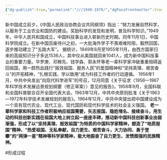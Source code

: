 ```yaml
---
{"dg-publish":true,"permalink":"///1949-1978/","dgPassFrontmatter":true,"noteIcon":"","created":"2024-06-12T14:47:52.512+08:00","updated":"2024-06-14T22:41:02.322+08:00"}
---
```



新中国成立前夕，《中国人民政治协商会议共同纲领》指出：“努力发展自然科学，以服务于工业农业和国防的建设。奖励科学的发现和发明，普及科学知识。”1949年，中华人民共和国成立，中国科技事业进入崭新历史时期。同年11月1日，中国科学院成立。在新中国百废待兴之初，一大批海外学子不畏艰难险阻，毅然回国，逐步推动建立了“五路大军”。
据统计，1949年8月至1955年11月，由西方国家归来的高级知识分子多达1536人，其中仅从美国就回来1041人，成为新中国科技事业的重要力量。华罗庚、邓稼先、钱学森、郭永怀等老一辈科学家冲破重重阻碍返回祖国，用一腔热血践行“报效祖国、服务人民”的爱国精神和“坚持真理、艰苦奋斗”的开拓精神，“扎根实践、学以致用”成为科技工作者的行动遵循。
1956年1月，中共中央发出“向现代科学进军”的号召，12月同意《关于征求〈1956—1967年科学技术发展远景规划纲要（修正草案）〉意见的报告》。1958年9月，全国科联和全国科普联合召开全国代表大会。1963年12月，中共中央原则批准《关于1963—1972年科学技术发展规划的报告》。1964年12月，中共中央提出把中国建设成为一个具有现代农业、现代工业、现代国防和现代科学技术的社会主义强国。
**老一辈科学家和科技工作者积极响应祖国需要，矢志报国、隐姓埋名、接续奋斗，用生动的科技创新实践在祖国大地上树立起一座座丰碑，推动新中国科技创新事业由弱渐强，形成了以“坚持真理、报效祖国”为特质的中国科学家精神，塑造了“地质报国”精神、“热爱祖国、无私奉献，自力更生、艰苦奋斗，大力协同、勇于登攀”的“两弹一星”精神等科学家精神，极大地振奋了自力更生、发愤图强的民族精神。**

#形成过程